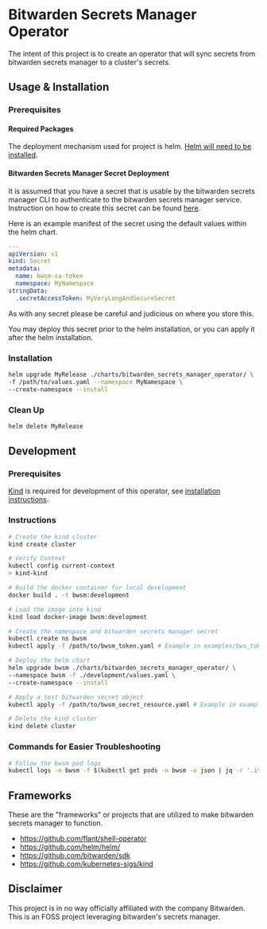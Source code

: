 # Bitwarden Secrets Manager Operator

The intent of this project is to create an operator that will sync secrets from bitwarden secrets manager to a cluster's secrets.

## Usage & Installation

### Prerequisites

#### Required Packages

The deployment mechanism used for project is helm. [Helm will need to be installed](https://helm.sh/docs/intro/install/).

#### Bitwarden Secrets Manager Secret Deployment

It is assumed that you have a secret that is usable by the bitwarden secrets manager CLI
to authenticate to the bitwarden secrets manager service. Instruction on how to create this secret
can be found [here](https://bitwarden.com/help/access-tokens/).

Here is an example manifest of the secret using the default values within the helm chart.

```yaml
---
apiVersion: v1
kind: Secret
metadata:
  name: bwsm-sa-token
  namespace: MyNamespace
stringData:
  .secretAccessToken: MyVeryLongAndSecureSecret
```

As with any secret please be careful and judicious on where you store this.

You may deploy this secret prior to the helm installation, or you can apply it after the helm installation.

### Installation

```bash
helm upgrade MyRelease ./charts/bitwarden_secrets_manager_operator/ \
-f /path/to/values.yaml --namespace MyNamespace \
--create-namespace --install
```

### Clean Up

```bash
helm delete MyRelease
```

## Development

### Prerequisites

[Kind](https://github.com/kubernetes-sigs/kind) is required for development of this operator, see [installation instructions](https://kind.sigs.k8s.io/docs/user/quick-start/#installation).

### Instructions

```bash
# Create the kind cluster
kind create cluster

# Verify Context
kubectl config current-context
> kind-kind

# Build the docker container for local development
docker build . -t bwsm:development

# Load the image into kind
kind load docker-image bwsm:development

# Create the namespace and bitwarden secrets manager secret
kubectl create ns bwsm
kubectl apply -f /path/to/bwsm_token.yaml # Example in examples/bws_token.yaml

# Deploy the helm chart
helm upgrade bwsm ./charts/bitwarden_secrets_manager_operator/ \
--namespace bwsm -f ./development/values.yaml \
--create-namespace --install

# Apply a test bitwarden secret object
kubectl apply -f /path/to/bwsm_secret_resource.yaml # Example in examples/bws_test_resource.yaml

# Delete the kind cluster
kind delete cluster
```

### Commands for Easier Troubleshooting

```bash
# Follow the bwsm pod logs
kubectl logs -n bwsm -f $(kubectl get pods -n bwsm -o json | jq -r '.items[0].metadata.name')
```

## Frameworks

These are the "frameworks" or projects that are utilized to make bitwarden secrets manager to function.

- https://github.com/flant/shell-operator
- https://github.com/helm/helm/
- https://github.com/bitwarden/sdk
- https://github.com/kubernetes-sigs/kind

## Disclaimer

This project is in no way officially affiliated with the company Bitwarden. This is an
FOSS project leveraging bitwarden's secrets manager.
